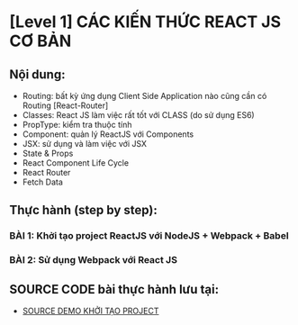 # [Level 1] CÁC KIẾN THỨC REACT JS CƠ BẢN

## Nội dung:
* Routing: bất kỳ ứng dụng Client Side Application nào cũng cần có Routing [React-Router]
* Classes: React JS làm việc rất tốt với CLASS (do sử dụng ES6)
* PropType: kiểm tra thuộc tính
* Component: quản lý ReactJS với Components
* JSX: sử dụng và làm việc với JSX
* State & Props
* React Component Life Cycle
* React Router
* Fetch Data

## Thực hành (step by step):
### BÀI 1: Khởi tạo project ReactJS với NodeJS + Webpack + Babel
### BÀI 2: Sử dụng Webpack với React JS


## SOURCE CODE bài thực hành lưu tại:
* [SOURCE DEMO KHỞI TẠO PROJECT](https://github.com/nvminhtu/React/tree/master/reactjs/source)
